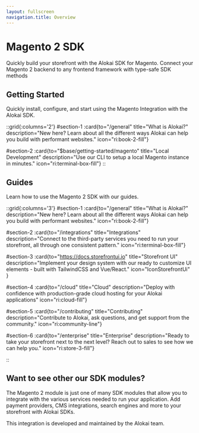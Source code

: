 ```yaml
---
layout: fullscreen
navigation.title: Overview
---
```



# Magento 2 SDK

Quickly build your storefront with the Alokai SDK for Magento. Connect your Magento 2 backend to any frontend framework with type-safe SDK methods

## Getting Started

Quickly install, configure, and start using the Magento Integration with the Alokai SDK.

::grid{:columns='2'}
#section-1
:card{to="/general" title="What is Alokai?" description="New here? Learn about all the different ways Alokai can help you build with performant websites." icon="ri:book-2-fill"}

#section-2
:card{to="$base/getting-started/magento" title="Local Development" description="Use our CLI to setup a local Magento instance in minutes." icon="ri:terminal-box-fill"}
::


## Guides

Learn how to use the Magento 2 SDK with our guides.

::grid{:columns='3'}
#section-1
:card{to="/general" title="What is Alokai?" description="New here? Learn about all the different ways Alokai can help you build with performant websites." icon="ri:book-2-fill"}

#section-2
:card{to="/integrations" title="Integrations" description="Connect to the third-party services you need to run your storefront, all through one consistent pattern." icon="ri:terminal-box-fill"}

#section-3
:card{to="https://docs.storefrontui.io" title="Storefront UI" description="Implement your design system with our ready to customize UI elements - built with TailwindCSS and Vue/React." icon="IconStorefrontUi" }

#section-4
:card{to="/cloud" title="Cloud" description="Deploy with confidence with production-grade cloud hosting for your Alokai applications" icon="ri:cloud-fill"}

#section-5
:card{to="/contributing" title="Contributing" description="Contribute to Alokai, ask questions, and get support from the community." icon="ri:community-line"}

#section-6
:card{to="/enterprise" title="Enterprise" description="Ready to take your storefront next to the next level? Reach out to sales to see how we can help you." icon="ri:store-3-fill"}

::





## Want to see other our SDK modules?

The Magento 2 module is just one of many SDK modules that allow you to integrate with the various services needed to run your application. Add payment providers, CMS integrations, search engines and more to your storefront with Alokai SDKs.


This integration is developed and maintained by the Alokai team.

